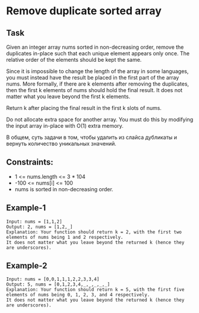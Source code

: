 # Remove duplicate sorted array

## Task
Given an integer array nums sorted in non-decreasing order, remove the duplicates in-place such that each unique element appears only once. 
The relative order of the elements should be kept the same.

Since it is impossible to change the length of the array in some languages, 
you must instead have the result be placed in the first part of the array nums. More formally, 
if there are k elements after removing the duplicates, then the first k elements of nums should hold the final result. 
It does not matter what you leave beyond the first k elements.

Return k after placing the final result in the first k slots of nums.

Do not allocate extra space for another array. You must do this by modifying the input array in-place with O(1) extra memory.


В общем, суть задачи в том, чтобы удалить из слайса дубликаты и вернуть количество уникальных значений.

## Constraints:
- 1 <= nums.length <= 3 * 104
- -100 <= nums[i] <= 100
- nums is sorted in non-decreasing order.


## Example-1
```
Input: nums = [1,1,2]
Output: 2, nums = [1,2,_]
Explanation: Your function should return k = 2, with the first two elements of nums being 1 and 2 respectively.
It does not matter what you leave beyond the returned k (hence they are underscores).
```


## Example-2
```
Input: nums = [0,0,1,1,1,2,2,3,3,4]
Output: 5, nums = [0,1,2,3,4,_,_,_,_,_]
Explanation: Your function should return k = 5, with the first five elements of nums being 0, 1, 2, 3, and 4 respectively.
It does not matter what you leave beyond the returned k (hence they are underscores).
```